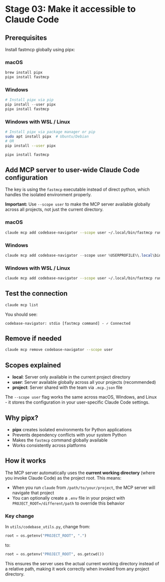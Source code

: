 # Stage 03: Make it accessible to Claude Code

## Prerequisites

Install fastmcp globally using pipx:

### macOS
```bash
brew install pipx
pipx install fastmcp
```

### Windows
```powershell
# Install pipx via pip
pip install --user pipx
pipx install fastmcp
```

### Windows with WSL / Linux
```bash
# Install pipx via package manager or pip
sudo apt install pipx  # Ubuntu/Debian
# OR
pip install --user pipx

pipx install fastmcp
```

## Add MCP server to user-wide Claude Code configuration

The key is using the `fastmcp` executable instead of direct python, which handles the isolated environment properly.

**Important:** Use `--scope user` to make the MCP server available globally across all projects, not just the current directory.

### macOS
```bash
claude mcp add codebase-navigator --scope user ~/.local/bin/fastmcp run /path/to/your/MCP_workshop/server.py
```

### Windows
```powershell
claude mcp add codebase-navigator --scope user %USERPROFILE%\.local\bin\fastmcp.exe run C:\path\to\your\MCP_workshop\server.py
```

### Windows with WSL / Linux
```bash
claude mcp add codebase-navigator --scope user ~/.local/bin/fastmcp run /path/to/your/MCP_workshop/server.py
```

## Test the connection

```bash
claude mcp list
```

You should see:
```
codebase-navigator: stdio [fastmcp command] - ✓ Connected
```

## Remove if needed

```bash
claude mcp remove codebase-navigator --scope user
```

## Scopes explained

- **local**: Server only available in the current project directory
- **user**: Server available globally across all your projects (recommended)
- **project**: Server shared with the team via `.mcp.json` file

The `--scope user` flag works the same across macOS, Windows, and Linux - it stores the configuration in your user-specific Claude Code settings.

## Why pipx?

- **pipx** creates isolated environments for Python applications
- Prevents dependency conflicts with your system Python
- Makes the `fastmcp` command globally available
- Works consistently across platforms

## How it works

The MCP server automatically uses the **current working directory** (where you invoke Claude Code) as the project root. This means:

- When you run `claude` from `/path/to/your/project`, the MCP server will navigate that project
- You can optionally create a `.env` file in your project with `PROJECT_ROOT=/different/path` to override this behavior

### Key change

In `utils/codebase_utils.py`, change from:
```python
root = os.getenv("PROJECT_ROOT", ".")
```
to:
```python
root = os.getenv("PROJECT_ROOT", os.getcwd())
```

This ensures the server uses the actual current working directory instead of a relative path, making it work correctly when invoked from any project directory.     